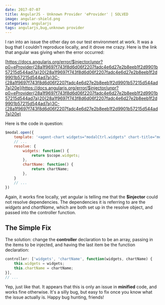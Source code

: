 ```yaml
---
date: 2017-07-07
title: AngularJS - Unknown Provider 'eProvider' | SOLVED
image: angular-shield.png
categories: angularjs
tags: angularjs,bug,unknown provider
---
```


I ran into an issue the other day on our test environment at work.  It was a bug that I couldn't reproduce locally, and it drove me crazy.  Here is the link that angular was giving when the error occurred:

[https://docs.angularjs.org/error/$injector/unpr?p0=eProvider{28a1f9697f743f8d6d06f2207fadc4e6d27e2b8eeb1f2d9901b57215d544ad7a}20{28a1f9697f743f8d6d06f2207fadc4e6d27e2b8eeb1f2d9901b57215d544ad7a}3C-{28a1f9697f743f8d6d06f2207fadc4e6d27e2b8eeb1f2d9901b57215d544ad7a}20e](https://docs.angularjs.org/error/$injector/unpr?p0=eProvider{28a1f9697f743f8d6d06f2207fadc4e6d27e2b8eeb1f2d9901b57215d544ad7a}20{28a1f9697f743f8d6d06f2207fadc4e6d27e2b8eeb1f2d9901b57215d544ad7a}3C-{28a1f9697f743f8d6d06f2207fadc4e6d27e2b8eeb1f2d9901b57215d544ad7a}20e)

Here is the code in question:

```javascript
$modal.open({
    template: '<agent-chart widgets="modalCtrl.widgets" chart-title="modalCtrl.chartName"></agent-chart>',
    // ...
    resolve: {
        widgets: function() {
            return $scope.widgets;
        },
        chartName: function() {
            return chartName;
        },
    }
    // ...
})
```

Again, it works fine locally, yet angular is telling me that the **$injector** could not resolve dependencies.  The dependencies it is referring to are the *widgets* and *chartName*, which are both set up in the resolve object, and passed into the controller function.

## The Simple Fix

The solution: change the **controller** declaration to be an array, passing in the items to be injected, and having the last item be the function declaration:

```javascript
controller: ['widgets', 'chartName', function(widgets, chartName) {
    this.widgets = widgets;
    this.chartName = chartName;
}],
// ...
```

Yep, just like that.  It appears that this is only an issue in **minified** code, and works fine otherwise.  It's a silly bug, but easy to fix once you know what the issue actually is.  Happy bug hunting, friends!

